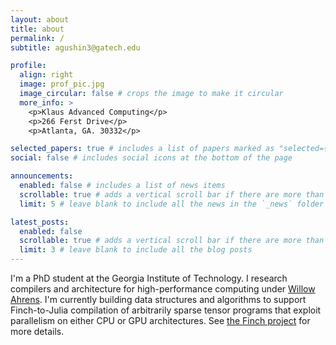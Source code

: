 ```yaml
---
layout: about
title: about
permalink: /
subtitle: agushin3@gatech.edu

profile:
  align: right
  image: prof_pic.jpg
  image_circular: false # crops the image to make it circular
  more_info: >
    <p>Klaus Advanced Computing</p>
    <p>266 Ferst Drive</p>
    <p>Atlanta, GA. 30332</p>

selected_papers: true # includes a list of papers marked as "selected={true}"
social: false # includes social icons at the bottom of the page

announcements:
  enabled: false # includes a list of news items
  scrollable: true # adds a vertical scroll bar if there are more than 3 news items
  limit: 5 # leave blank to include all the news in the `_news` folder

latest_posts:
  enabled: false
  scrollable: true # adds a vertical scroll bar if there are more than 3 new posts items
  limit: 3 # leave blank to include all the blog posts
---
```


I'm a PhD student at the Georgia Institute of Technology. I research compilers and architecture for high-performance computing under <a href='https://willowahrens.net/'>Willow Ahrens</a>. I'm currently building data structures and algorithms to support Finch-to-Julia compilation of arbitrarily sparse tensor programs that exploit parallelism on either CPU or GPU architectures. See <a href='https://github.com/finch-tensor/Finch.jl'>the Finch project</a> for more details.